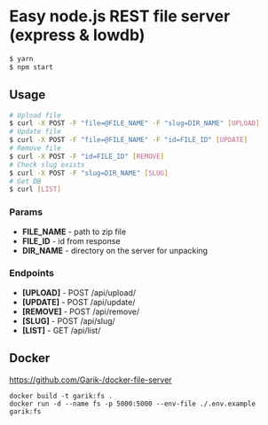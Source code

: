 # Easy node.js REST file server (express & lowdb)
```BASH
$ yarn
$ npm start
```
## Usage
```BASH
# Upload file
$ curl -X POST -F "file=@FILE_NAME" -F "slug=DIR_NAME" [UPLOAD]
# Update file
$ curl -X POST -F "file=@FILE_NAME" -F "id=FILE_ID" [UPDATE]
# Remove file
$ curl -X POST -F "id=FILE_ID" [REMOVE]
# Check slug exists
$ curl -X POST -F "slug=DIR_NAME" [SLUG]
# Get DB
$ curl [LIST]
```
### Params
- **FILE_NAME** - path to zip file
- **FILE_ID** - id from response
- **DIR_NAME** - directory on the server for unpacking
### Endpoints
- **[UPLOAD]** - POST /api/upload/
- **[UPDATE]** - POST /api/update/
- **[REMOVE]** - POST /api/remove/
- **[SLUG]** - POST /api/slug/
- **[LIST]** - GET /api/list/
## Docker
https://github.com/Garik-/docker-file-server
```SH
docker build -t garik:fs .
docker run -d --name fs -p 5000:5000 --env-file ./.env.example garik:fs
```